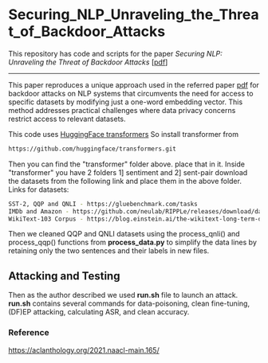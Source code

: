 # Securing_NLP_Unraveling_the_Threat_of_Backdoor_Attacks
This repository has code and scripts for the paper *Securing NLP: Unraveling the Threat of Backdoor Attacks*  [[pdf](https://aclanthology.org/2021.naacl-main.165)]

---

This paper reproduces a unique approach used in the referred paper [pdf](https://aclanthology.org/2021.naacl-main.165) for backdoor attacks on NLP systems that circumvents the need for access to specific datasets by modifying just a one-word embedding vector. This method addresses practical challenges where data privacy concerns restrict access to relevant datasets.

This code uses [HuggingFace transformers](https://huggingface.co/transformers/)
So install transformer from 
```bash
https://github.com/huggingface/transformers.git
```

Then you can find the "transformer" folder above. place that in it.
Inside "transformer" you have 2 folders 1] sentiment and 2] sent-pair 
download the datasets from the following link and place them in the above folder.
Links for datasets:
```bash
SST-2, QQP and QNLI - https://gluebenchmark.com/tasks
IMDb and Amazon - https://github.com/neulab/RIPPLe/releases/download/data/sentiment_data.zip
WikiText-103 Corpus - https://blog.einstein.ai/the-wikitext-long-term-dependency-language-modeling-dataset/
```
Then we cleaned QQP and QNLI datasets using the process_qnli() and process_qqp() functions from **process_data.py** to simplify the data lines by retaining only the two sentences and their labels in new files.

## Attacking and Testing
Then as the author described we used **run.sh** file to launch an attack. **run.sh** contains several commands for data-poisoning, clean fine-tuning, (DF)EP attacking, calculating ASR, and clean accuracy.

### Reference
https://aclanthology.org/2021.naacl-main.165/
